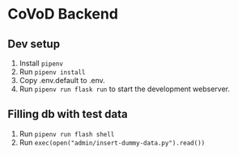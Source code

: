 # CoVoD Backend

## Dev setup
1. Install `pipenv`
2. Run `pipenv install`
3. Copy .env.default to .env.
4. Run `pipenv run flask run` to start the development webserver.

## Filling db with test data
1. Run `pipenv run flash shell`
2. Run `exec(open("admin/insert-dummy-data.py").read())`